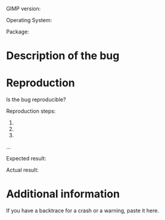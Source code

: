 GIMP version:

<!--Note: bug reporters are expected to have verified the bug still exists
either in the last stable version of GIMP or on updated development code
(master branch).-->

Operating System: <!--[Windows? macOS? Linux?] (write it after the > symbol) --> 

Package: <!--[flatpak? Installer from gimp.org? If another installer, tell us where from] (write it after the > symbol)-->

# Description of the bug

<!--Please describe your issue with details.
Add screenshot or other files if needed.(write it after the > symbol)-->

# Reproduction

Is the bug reproducible? <!--[Always / Randomly / Happened only once ] (write it after the > symbol)-->

Reproduction steps:

1. 
2. 
3. 

…

Expected result:

Actual result:

# Additional information

If you have a backtrace for a crash or a warning, paste it here.
